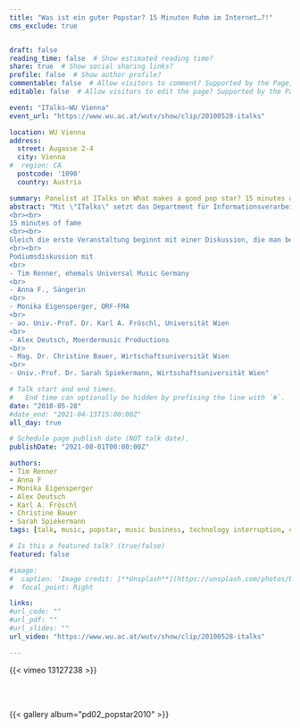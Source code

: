 ```yaml
---
title: "Was ist ein guter Popstar? 15 Minuten Ruhm im Internet…?!"
cms_exclude: true


draft: false
reading_time: false  # Show estimated reading time?
share: true  # Show social sharing links?
profile: false  # Show author profile?
commentable: false  # Allow visitors to comment? Supported by the Page, Post, and Docs content types.
editable: false  # Allow visitors to edit the page? Supported by the Page, Post, and Docs content types.

event: "ITalks—WU Vienna"
event_url: "https://www.wu.ac.at/wutv/show/clip/20100528-italks"

location: WU Vienna
address:
  street: Augasse 2-4
  city: Vienna
#  region: CA
  postcode: '1090'
  country: Austria

summary: Panelist at ITalks on What makes a good pop star? 15 minutes of fame on the Internet…?!
abstract: "Mit \"ITalks\" setzt das Department für Informationsverarbeitung und Prozessmanagement einen weiteren Schwerpunkt. Es soll speziell der Frage nachgegangen werden, wie neue Technologien unsere Gesellschaft und Wirtschaft verändern.
<br><br>
15 minutes of fame
<br><br>
Gleich die erste Veranstaltung beginnt mit einer Diskussion, die man bei Informatiker/inne/n nicht vermuten würde: \"Was ist ein guter Popstar...? 15 Minuten Ruhm im Internet...?!\". Dazu spricht Tim Renner, ehemals CEO von Universal Music Deutschland, Future Leader of Tomorrow des World Economic Forums in Davos und Entdecker von polarisierenden Bands wie Rammstein. Zusammen mit Monika Eigensperger (Senderchefin von FM4), Anna F. (Singer/Songwriter) und führenden Internetexpert/inn/en wird diskutiert, ob und wie das Internet unsere Welt der Idole verändert oder ob doch alles beim Alten bleibt.
<br><br>
Podiumsdiskussion mit
<br>
- Tim Renner, ehemals Universal Music Germany
<br>
- Anna F., Sängerin
<br>
- Monika Eigensperger, ORF-FM4
<br>
- ao. Univ.-Prof. Dr. Karl A. Fröschl, Universität Wien
<br>
- Alex Deutsch, Moerdermusic Productions
<br>
- Mag. Dr. Christine Bauer, Wirtschaftsuniversität Wien
<br>
- Univ.-Prof. Dr. Sarah Spiekermann, Wirtschaftsuniversität Wien"

# Talk start and end times.
#   End time can optionally be hidden by prefixing the line with `#`.
date: "2010-05-28"
#date_end: "2021-04-13T15:00:00Z"
all_day: true

# Schedule page publish date (NOT talk date).
publishDate: "2021-08-01T00:00:00Z"

authors:
- Tim Renner
- Anna F
- Monika Eigensperger
- Alex Deutsch
- Karl A. Fröschl
- Christine Bauer
- Sarah Spiekermann
tags: [talk, music, popstar, music business, technology interruption, communication to the public]

# Is this a featured talk? (true/false)
featured: false

#image:
#  caption: 'Image credit: [**Unsplash**](https://unsplash.com/photos/bzdhc5b3Bxs)'
#  focal_point: Right

links:
#url_code: ""
#url_pdf: ""
#url_slides: ""
url_video: "https://www.wu.ac.at/wutv/show/clip/20100528-italks"

---
```


{{< vimeo 13127238 >}}

<br>
<br>

{{< gallery album="pd02_popstar2010" >}}
